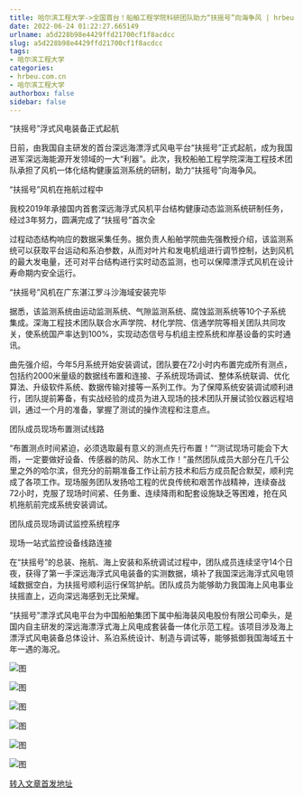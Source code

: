 ```yaml
---
title: 哈尔滨工程大学->全国首台！船舶工程学院科研团队助力“扶摇号”向海争风 | hrbeu.com.cn
date: 2022-06-24 01:22:27.665149
urlname: a5d228b98e4429ffd21700cf1f8acdcc
slug: a5d228b98e4429ffd21700cf1f8acdcc
tags: 
- 哈尔滨工程大学
categories:
- hrbeu.com.cn
- 哈尔滨工程大学
authorbox: false
sidebar: false
---
```

“扶摇号”浮式风电装备正式起航

日前，由我国自主研发的首台深远海漂浮式风电平台“扶摇号”正式起航，成为我国进军深远海能源开发领域的一大“利器”。此次，我校船舶工程学院深海工程技术团队承担了风机一体化结构健康监测系统的研制，助力“扶摇号”向海争风。  

“扶摇号”风机在拖航过程中

我校2019年承接国内首套深远海浮式风机平台结构健康动态监测系统研制任务，经过3年努力，圆满完成了“扶摇号”首次全
<!--more-->
过程动态结构响应的数据采集任务。据负责人船舶学院曲先强教授介绍，该监测系统可以获取平台运动和系泊参数，从而对叶片和发电机组进行调节控制，达到风机的最大发电量，还可对平台结构进行实时动态监测，也可以保障漂浮式风机在设计寿命期内安全运行。

“扶摇号”风机在广东湛江罗斗沙海域安装完毕

据悉，该监测系统由运动监测系统、气隙监测系统、腐蚀监测系统等10个子系统集成。深海工程技术团队联合水声学院、材化学院、信通学院等相关团队共同攻关，使系统国产率达到100%，实现动态信号与机组主控系统和岸基设备的实时通讯。

曲先强介绍，今年5月系统开始安装调试，团队要在72小时内布置完成所有测点，包括约2000米量级的数据线布置和连接、子系统现场调试、整体系统联调、优化算法、升级软件系统、数据传输对接等一系列工作。为了保障系统安装调试顺利进行，团队提前筹备，有实战经验的成员为进入现场的技术团队开展试验仪器远程培训，通过一个月的准备，掌握了测试的操作流程和注意点。

团队成员现场布置测试线路

“布置测点时间紧迫，必须选取最有意义的测点先行布置！”“测试现场可能会下大雨，一定要做好设备、传感器的防风、防水工作！”虽然团队成员大部分在几千公里之外的哈尔滨，但充分的前期准备工作让前方技术和后方成员配合默契，顺利完成了各项工作。现场服务团队发扬哈工程的优良传统和艰苦作战精神，连续奋战72小时，克服了现场时间紧、任务重、连续降雨和配套设施缺乏等困难，抢在风机拖航前完成系统安装调试。

团队成员现场调试监控系统程序

现场一站式监控设备线路连接

在“扶摇号”的总装、拖航、海上安装和系统调试过程中，团队成员连续坚守14个日夜，获得了第一手深远海浮式风电装备的实测数据，填补了我国深远海浮式风电领域数据空白，为扶摇号顺利运行保驾护航。团队成员为能够助力我国海上风电事业扶摇直上，迈向深远海感到无比荣耀。

“扶摇号”漂浮式风电平台为中国船舶集团下属中船海装风电股份有限公司牵头，是国内自主研发的深远海漂浮式海上风电成套装备一体化示范工程。该项目涉及海上漂浮式风电装备总体设计、系泊系统设计、制造与调试等，能够抵御我国海域五十年一遇的海况。

![图](http://gongxue.cn/__local/0/01/1A/A65B8285DC34AE1BE7583D1DD66_17EA6425_11D39.jpg)

![图](http://gongxue.cn/__local/B/FA/F0/190EDFAC7F7340026024FCDF254_F77C0D61_F804.jpg)

![图](http://gongxue.cn/__local/E/51/4A/3A86BB1ABD66AFEB63BA11F267E_6E0AFABD_A175.jpg)

![图](http://gongxue.cn/__local/E/93/07/FD2806F2B3F9E82A8B147314A95_FAB56EFB_CADF.jpg)

![图](http://gongxue.cn/__local/C/73/E1/DF13051822B6248D9C868C8E2E0_8190433C_ACA7.jpg)

![图](http://gongxue.cn/__local/0/40/0C/DE00296458A602C5D8675EA0F5B_F0C1F977_866A.jpg)

[转入文章首发地址](http://gongxue.cn/info/1141/72178.htm)